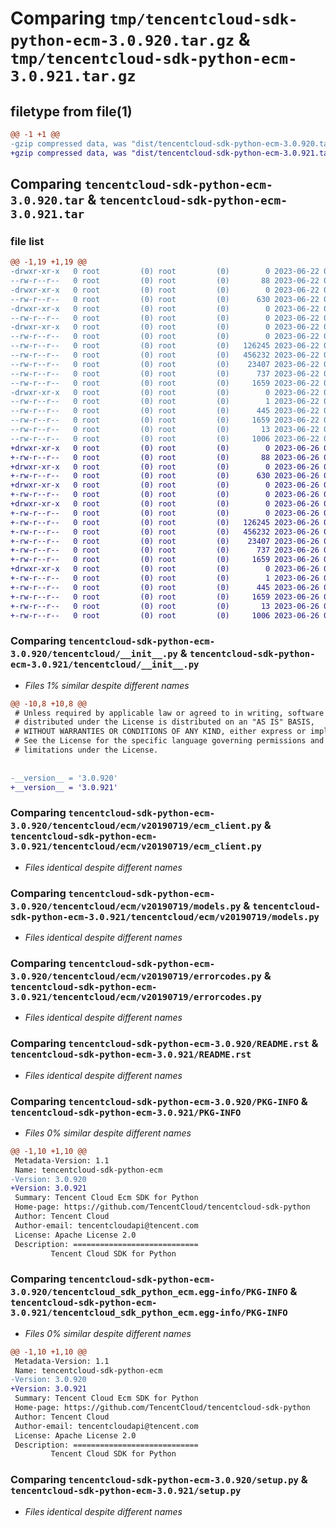 # Comparing `tmp/tencentcloud-sdk-python-ecm-3.0.920.tar.gz` & `tmp/tencentcloud-sdk-python-ecm-3.0.921.tar.gz`

## filetype from file(1)

```diff
@@ -1 +1 @@
-gzip compressed data, was "dist/tencentcloud-sdk-python-ecm-3.0.920.tar", last modified: Thu Jun 22 00:23:22 2023, max compression
+gzip compressed data, was "dist/tencentcloud-sdk-python-ecm-3.0.921.tar", last modified: Mon Jun 26 00:23:41 2023, max compression
```

## Comparing `tencentcloud-sdk-python-ecm-3.0.920.tar` & `tencentcloud-sdk-python-ecm-3.0.921.tar`

### file list

```diff
@@ -1,19 +1,19 @@
-drwxr-xr-x   0 root         (0) root         (0)        0 2023-06-22 00:23:22.000000 tencentcloud-sdk-python-ecm-3.0.920/
--rw-r--r--   0 root         (0) root         (0)       88 2023-06-22 00:23:22.000000 tencentcloud-sdk-python-ecm-3.0.920/setup.cfg
-drwxr-xr-x   0 root         (0) root         (0)        0 2023-06-22 00:23:22.000000 tencentcloud-sdk-python-ecm-3.0.920/tencentcloud/
--rw-r--r--   0 root         (0) root         (0)      630 2023-06-22 00:23:22.000000 tencentcloud-sdk-python-ecm-3.0.920/tencentcloud/__init__.py
-drwxr-xr-x   0 root         (0) root         (0)        0 2023-06-22 00:23:22.000000 tencentcloud-sdk-python-ecm-3.0.920/tencentcloud/ecm/
--rw-r--r--   0 root         (0) root         (0)        0 2023-06-22 00:23:22.000000 tencentcloud-sdk-python-ecm-3.0.920/tencentcloud/ecm/__init__.py
-drwxr-xr-x   0 root         (0) root         (0)        0 2023-06-22 00:23:22.000000 tencentcloud-sdk-python-ecm-3.0.920/tencentcloud/ecm/v20190719/
--rw-r--r--   0 root         (0) root         (0)        0 2023-06-22 00:23:22.000000 tencentcloud-sdk-python-ecm-3.0.920/tencentcloud/ecm/v20190719/__init__.py
--rw-r--r--   0 root         (0) root         (0)   126245 2023-06-22 00:23:22.000000 tencentcloud-sdk-python-ecm-3.0.920/tencentcloud/ecm/v20190719/ecm_client.py
--rw-r--r--   0 root         (0) root         (0)   456232 2023-06-22 00:23:22.000000 tencentcloud-sdk-python-ecm-3.0.920/tencentcloud/ecm/v20190719/models.py
--rw-r--r--   0 root         (0) root         (0)    23407 2023-06-22 00:23:22.000000 tencentcloud-sdk-python-ecm-3.0.920/tencentcloud/ecm/v20190719/errorcodes.py
--rw-r--r--   0 root         (0) root         (0)      737 2023-06-22 00:23:22.000000 tencentcloud-sdk-python-ecm-3.0.920/README.rst
--rw-r--r--   0 root         (0) root         (0)     1659 2023-06-22 00:23:22.000000 tencentcloud-sdk-python-ecm-3.0.920/PKG-INFO
-drwxr-xr-x   0 root         (0) root         (0)        0 2023-06-22 00:23:22.000000 tencentcloud-sdk-python-ecm-3.0.920/tencentcloud_sdk_python_ecm.egg-info/
--rw-r--r--   0 root         (0) root         (0)        1 2023-06-22 00:23:22.000000 tencentcloud-sdk-python-ecm-3.0.920/tencentcloud_sdk_python_ecm.egg-info/dependency_links.txt
--rw-r--r--   0 root         (0) root         (0)      445 2023-06-22 00:23:22.000000 tencentcloud-sdk-python-ecm-3.0.920/tencentcloud_sdk_python_ecm.egg-info/SOURCES.txt
--rw-r--r--   0 root         (0) root         (0)     1659 2023-06-22 00:23:22.000000 tencentcloud-sdk-python-ecm-3.0.920/tencentcloud_sdk_python_ecm.egg-info/PKG-INFO
--rw-r--r--   0 root         (0) root         (0)       13 2023-06-22 00:23:22.000000 tencentcloud-sdk-python-ecm-3.0.920/tencentcloud_sdk_python_ecm.egg-info/top_level.txt
--rw-r--r--   0 root         (0) root         (0)     1006 2023-06-22 00:23:22.000000 tencentcloud-sdk-python-ecm-3.0.920/setup.py
+drwxr-xr-x   0 root         (0) root         (0)        0 2023-06-26 00:23:41.000000 tencentcloud-sdk-python-ecm-3.0.921/
+-rw-r--r--   0 root         (0) root         (0)       88 2023-06-26 00:23:41.000000 tencentcloud-sdk-python-ecm-3.0.921/setup.cfg
+drwxr-xr-x   0 root         (0) root         (0)        0 2023-06-26 00:23:41.000000 tencentcloud-sdk-python-ecm-3.0.921/tencentcloud/
+-rw-r--r--   0 root         (0) root         (0)      630 2023-06-26 00:23:41.000000 tencentcloud-sdk-python-ecm-3.0.921/tencentcloud/__init__.py
+drwxr-xr-x   0 root         (0) root         (0)        0 2023-06-26 00:23:41.000000 tencentcloud-sdk-python-ecm-3.0.921/tencentcloud/ecm/
+-rw-r--r--   0 root         (0) root         (0)        0 2023-06-26 00:23:41.000000 tencentcloud-sdk-python-ecm-3.0.921/tencentcloud/ecm/__init__.py
+drwxr-xr-x   0 root         (0) root         (0)        0 2023-06-26 00:23:41.000000 tencentcloud-sdk-python-ecm-3.0.921/tencentcloud/ecm/v20190719/
+-rw-r--r--   0 root         (0) root         (0)        0 2023-06-26 00:23:41.000000 tencentcloud-sdk-python-ecm-3.0.921/tencentcloud/ecm/v20190719/__init__.py
+-rw-r--r--   0 root         (0) root         (0)   126245 2023-06-26 00:23:41.000000 tencentcloud-sdk-python-ecm-3.0.921/tencentcloud/ecm/v20190719/ecm_client.py
+-rw-r--r--   0 root         (0) root         (0)   456232 2023-06-26 00:23:41.000000 tencentcloud-sdk-python-ecm-3.0.921/tencentcloud/ecm/v20190719/models.py
+-rw-r--r--   0 root         (0) root         (0)    23407 2023-06-26 00:23:41.000000 tencentcloud-sdk-python-ecm-3.0.921/tencentcloud/ecm/v20190719/errorcodes.py
+-rw-r--r--   0 root         (0) root         (0)      737 2023-06-26 00:23:41.000000 tencentcloud-sdk-python-ecm-3.0.921/README.rst
+-rw-r--r--   0 root         (0) root         (0)     1659 2023-06-26 00:23:41.000000 tencentcloud-sdk-python-ecm-3.0.921/PKG-INFO
+drwxr-xr-x   0 root         (0) root         (0)        0 2023-06-26 00:23:41.000000 tencentcloud-sdk-python-ecm-3.0.921/tencentcloud_sdk_python_ecm.egg-info/
+-rw-r--r--   0 root         (0) root         (0)        1 2023-06-26 00:23:41.000000 tencentcloud-sdk-python-ecm-3.0.921/tencentcloud_sdk_python_ecm.egg-info/dependency_links.txt
+-rw-r--r--   0 root         (0) root         (0)      445 2023-06-26 00:23:41.000000 tencentcloud-sdk-python-ecm-3.0.921/tencentcloud_sdk_python_ecm.egg-info/SOURCES.txt
+-rw-r--r--   0 root         (0) root         (0)     1659 2023-06-26 00:23:41.000000 tencentcloud-sdk-python-ecm-3.0.921/tencentcloud_sdk_python_ecm.egg-info/PKG-INFO
+-rw-r--r--   0 root         (0) root         (0)       13 2023-06-26 00:23:41.000000 tencentcloud-sdk-python-ecm-3.0.921/tencentcloud_sdk_python_ecm.egg-info/top_level.txt
+-rw-r--r--   0 root         (0) root         (0)     1006 2023-06-26 00:23:41.000000 tencentcloud-sdk-python-ecm-3.0.921/setup.py
```

### Comparing `tencentcloud-sdk-python-ecm-3.0.920/tencentcloud/__init__.py` & `tencentcloud-sdk-python-ecm-3.0.921/tencentcloud/__init__.py`

 * *Files 1% similar despite different names*

```diff
@@ -10,8 +10,8 @@
 # Unless required by applicable law or agreed to in writing, software
 # distributed under the License is distributed on an "AS IS" BASIS,
 # WITHOUT WARRANTIES OR CONDITIONS OF ANY KIND, either express or implied.
 # See the License for the specific language governing permissions and
 # limitations under the License.
 
 
-__version__ = '3.0.920'
+__version__ = '3.0.921'
```

### Comparing `tencentcloud-sdk-python-ecm-3.0.920/tencentcloud/ecm/v20190719/ecm_client.py` & `tencentcloud-sdk-python-ecm-3.0.921/tencentcloud/ecm/v20190719/ecm_client.py`

 * *Files identical despite different names*

### Comparing `tencentcloud-sdk-python-ecm-3.0.920/tencentcloud/ecm/v20190719/models.py` & `tencentcloud-sdk-python-ecm-3.0.921/tencentcloud/ecm/v20190719/models.py`

 * *Files identical despite different names*

### Comparing `tencentcloud-sdk-python-ecm-3.0.920/tencentcloud/ecm/v20190719/errorcodes.py` & `tencentcloud-sdk-python-ecm-3.0.921/tencentcloud/ecm/v20190719/errorcodes.py`

 * *Files identical despite different names*

### Comparing `tencentcloud-sdk-python-ecm-3.0.920/README.rst` & `tencentcloud-sdk-python-ecm-3.0.921/README.rst`

 * *Files identical despite different names*

### Comparing `tencentcloud-sdk-python-ecm-3.0.920/PKG-INFO` & `tencentcloud-sdk-python-ecm-3.0.921/PKG-INFO`

 * *Files 0% similar despite different names*

```diff
@@ -1,10 +1,10 @@
 Metadata-Version: 1.1
 Name: tencentcloud-sdk-python-ecm
-Version: 3.0.920
+Version: 3.0.921
 Summary: Tencent Cloud Ecm SDK for Python
 Home-page: https://github.com/TencentCloud/tencentcloud-sdk-python
 Author: Tencent Cloud
 Author-email: tencentcloudapi@tencent.com
 License: Apache License 2.0
 Description: ============================
         Tencent Cloud SDK for Python
```

### Comparing `tencentcloud-sdk-python-ecm-3.0.920/tencentcloud_sdk_python_ecm.egg-info/PKG-INFO` & `tencentcloud-sdk-python-ecm-3.0.921/tencentcloud_sdk_python_ecm.egg-info/PKG-INFO`

 * *Files 0% similar despite different names*

```diff
@@ -1,10 +1,10 @@
 Metadata-Version: 1.1
 Name: tencentcloud-sdk-python-ecm
-Version: 3.0.920
+Version: 3.0.921
 Summary: Tencent Cloud Ecm SDK for Python
 Home-page: https://github.com/TencentCloud/tencentcloud-sdk-python
 Author: Tencent Cloud
 Author-email: tencentcloudapi@tencent.com
 License: Apache License 2.0
 Description: ============================
         Tencent Cloud SDK for Python
```

### Comparing `tencentcloud-sdk-python-ecm-3.0.920/setup.py` & `tencentcloud-sdk-python-ecm-3.0.921/setup.py`

 * *Files identical despite different names*

